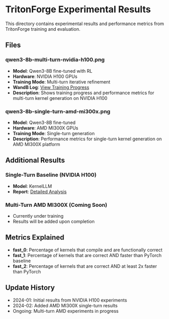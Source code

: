 # TritonForge Experimental Results

This directory contains experimental results and performance metrics from TritonForge training and evaluation.

## Files

### qwen3-8b-multi-turn-nvidia-h100.png
- **Model**: Qwen3-8B fine-tuned with RL
- **Hardware**: NVIDIA H100 GPUs
- **Training Mode**: Multi-turn iterative refinement
- **WandB Log**: [View Training Progress](https://wandb.ai/jhinpan-university-of-michigan/slime-multiturn-qwen3-8B-sft-filtered/runs/5o347842?nw=nwuserjhinpan)
- **Description**: Shows training progress and performance metrics for multi-turn kernel generation on NVIDIA H100

### qwen3-8b-single-turn-amd-mi300x.png
- **Model**: Qwen3-8B fine-tuned
- **Hardware**: AMD MI300X GPUs
- **Training Mode**: Single-turn generation
- **Description**: Performance metrics for single-turn kernel generation on AMD MI300X platform

## Additional Results

### Single-Turn Baseline (NVIDIA H100)
- **Model**: KernelLLM
- **Report**: [Detailed Analysis](https://tar-gazelle-668.notion.site/Kernel-Agent-Single-Turn-Experiment-Result-235651cb22e580d989cde0dc1fac5c8d)

### Multi-Turn AMD MI300X (Coming Soon)
- Currently under training
- Results will be added upon completion

## Metrics Explained

- **fast_0**: Percentage of kernels that compile and are functionally correct
- **fast_1**: Percentage of kernels that are correct AND faster than PyTorch baseline
- **fast_2**: Percentage of kernels that are correct AND at least 2x faster than PyTorch

## Update History

- 2024-01: Initial results from NVIDIA H100 experiments
- 2024-02: Added AMD MI300X single-turn results
- Ongoing: Multi-turn AMD experiments in progress